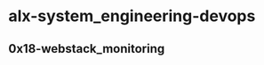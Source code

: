 # alx-system_engineering-devops
## 0x18-webstack_monitoring
[](https://s3.amazonaws.com/intranet-projects-files/holbertonschool-sysadmin_devops/281/hb3pAsO.png)

